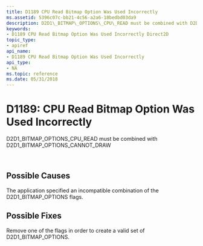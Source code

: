 ```yaml
---
title: D1189 CPU Read Bitmap Option Was Used Incorrectly
ms.assetid: 5396c07c-bb21-4c56-a2a6-18bedbd03da9
description: D2D1\_BITMAP\_OPTIONS\_CPU\_READ must be combined with D2D1\_BITMAP\_OPTIONS\_CANNOT\_DRAW
keywords:
- D1189 CPU Read Bitmap Option Was Used Incorrectly Direct2D
topic_type:
- apiref
api_name:
- D1189 CPU Read Bitmap Option Was Used Incorrectly
api_type:
- NA
ms.topic: reference
ms.date: 05/31/2018
---
```


# D1189: CPU Read Bitmap Option Was Used Incorrectly

D2D1\_BITMAP\_OPTIONS\_CPU\_READ must be combined with D2D1\_BITMAP\_OPTIONS\_CANNOT\_DRAW






 

## Possible Causes

The application specified an incompatible combination of the D2D1\_BITMAP\_OPTIONS flags.

## Possible Fixes

Remove one of the flags in order to create a valid set of D2D1\_BITMAP\_OPTIONS.

 

 
